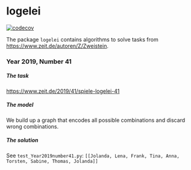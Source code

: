 # logelei
[![codecov](https://codecov.io/gh/PanchoVarallo/logelei/branch/master/graph/badge.svg)](https://codecov.io/gh/PanchoVarallo/logelei)

The package `logelei` contains algorithms to solve tasks from https://www.zeit.de/autoren/Z/Zweistein.

### Year 2019, Number 41
##### The task
https://www.zeit.de/2019/41/spiele-logelei-41

##### The model
We build up a graph that encodes all possible combinations and discard wrong combinations.

##### The solution
See `test_Year2019number41.py`:
`[[Jolanda, Lena, Frank, Tina, Anna, Torsten, Sabine, Thomas, Jolanda]]`
